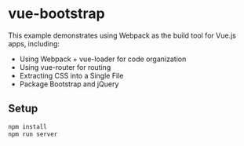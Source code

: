 # vue-bootstrap

This example demonstrates using Webpack as the build tool for Vue.js apps, including:

- Using Webpack + vue-loader for code organization
- Using vue-router for routing
- Extracting CSS into a Single File
- Package Bootstrap and jQuery

## Setup

``` bash
npm install
npm run server
```